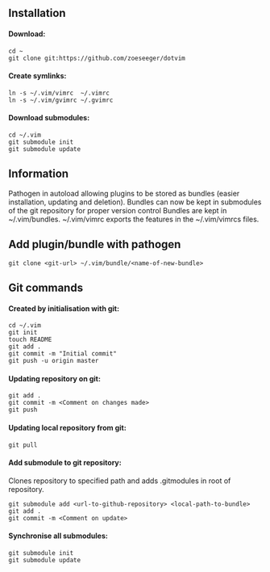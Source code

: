 ## Installation

#### Download:

    cd ~
    git clone git:https://github.com/zoeseeger/dotvim

#### Create symlinks:

    ln -s ~/.vim/vimrc  ~/.vimrc
    ln -s ~/.vim/gvimrc ~/.gvimrc

#### Download submodules:

    cd ~/.vim
    git submodule init
    git submodule update

## Information

Pathogen in autoload allowing plugins to be stored as bundles (easier installation, updating and deletion). Bundles can now be kept in submodules of the git repository for proper version control Bundles are kept in ~/.vim/bundles. ~/.vim/vimrc exports the features in the ~/.vim/vimrcs files.

## Add plugin/bundle with pathogen

    git clone <git-url> ~/.vim/bundle/<name-of-new-bundle>

## Git commands

#### Created by initialisation with git:

    cd ~/.vim
    git init
    touch README
    git add .
    git commit -m "Initial commit"
    git push -u origin master

#### Updating repository on git:

    git add .
    git commit -m <Comment on changes made>
    git push

#### Updating local repository from git:

    git pull

#### Add submodule to git repository:
Clones repository to specified path and adds .gitmodules in root of repository.

    git submodule add <url-to-github-repository> <local-path-to-bundle>
    git add . 
    git commit -m <Comment on update>

#### Synchronise all submodules:
    
    git submodule init 
    git submodule update

